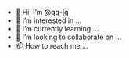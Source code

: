 - 👋 Hi, I’m @gg-jg
- 👀 I’m interested in ...
- 🌱 I’m currently learning ...
- 💞️ I’m looking to collaborate on ...
- 📫 How to reach me ...

<!---
gg-jg/gg-jg is a ✨ special ✨ repository because its `README.md` (this file) appears on your GitHub profile.
You can click the Preview link to take a look at your changes.
--->
